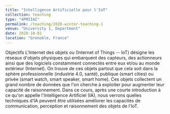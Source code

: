 ```yaml
---
title: "Intelligence Artificielle pour l'IoT"
collection: teaching
type: "4PMIIAI"
permalink: /teaching/2020-winter-teaching-1
venue: "University 1, Department"
date: 2020-10-01
location: "Grenoble, France"
---
```


Objectifs
L'Internet des objets ou (Internet of Things -- IoT) désigne les réseaux d'objets physiques qui embarquent des capteurs, des actionneurs ainsi que des logiciels constamment connectés entre eux et/ou au monde extérieur (Internet). On trouve de ces objets partout que cela soit dans la sphère professionnelle (industrie 4.0, santé), publique (smart cities) ou privée (smart watch, smart speaker, smart home). Ces objets collectent un grand nombre de données que l'on cherche à exploiter pour augmenter leur capacité de raisonnement. Dans ce cours, après une courte introduction à ce qu'on appelle l'Intelligence Artificiel (IA), nous verrons quelles techniques d'IA peuvent être utilisées améliorer les capacités de communication, perception et raisonnement des objets de l'IoT.
